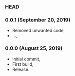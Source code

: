 ### HEAD

### 0.0.1 (September 20, 2019)

  * Removed unwanted code,
  * ...,


### 0.0.0 (August 25, 2019)

  * Initial commit,
  * First build,
  * Release.
